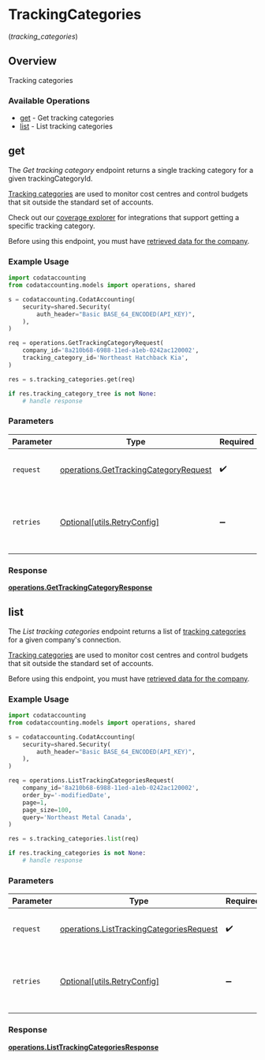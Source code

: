 # TrackingCategories
(*tracking_categories*)

## Overview

Tracking categories

### Available Operations

* [get](#get) - Get tracking categories
* [list](#list) - List tracking categories

## get

The *Get tracking category* endpoint returns a single tracking category for a given trackingCategoryId.

[Tracking categories](https://docs.codat.io/accounting-api#/schemas/TrackingCategory) are used to monitor cost centres and control budgets that sit outside the standard set of accounts.

Check out our [coverage explorer](https://knowledge.codat.io/supported-features/accounting?view=tab-by-data-type&dataType=trackingCategories) for integrations that support getting a specific tracking category.

Before using this endpoint, you must have [retrieved data for the company](https://docs.codat.io/codat-api#/operations/refresh-company-data).


### Example Usage

```python
import codataccounting
from codataccounting.models import operations, shared

s = codataccounting.CodatAccounting(
    security=shared.Security(
        auth_header="Basic BASE_64_ENCODED(API_KEY)",
    ),
)

req = operations.GetTrackingCategoryRequest(
    company_id='8a210b68-6988-11ed-a1eb-0242ac120002',
    tracking_category_id='Northeast Hatchback Kia',
)

res = s.tracking_categories.get(req)

if res.tracking_category_tree is not None:
    # handle response
```

### Parameters

| Parameter                                                                                      | Type                                                                                           | Required                                                                                       | Description                                                                                    |
| ---------------------------------------------------------------------------------------------- | ---------------------------------------------------------------------------------------------- | ---------------------------------------------------------------------------------------------- | ---------------------------------------------------------------------------------------------- |
| `request`                                                                                      | [operations.GetTrackingCategoryRequest](../../models/operations/gettrackingcategoryrequest.md) | :heavy_check_mark:                                                                             | The request object to use for the request.                                                     |
| `retries`                                                                                      | [Optional[utils.RetryConfig]](../../models/utils/retryconfig.md)                               | :heavy_minus_sign:                                                                             | Configuration to override the default retry behavior of the client.                            |


### Response

**[operations.GetTrackingCategoryResponse](../../models/operations/gettrackingcategoryresponse.md)**


## list

The *List tracking categories* endpoint returns a list of [tracking categories](https://docs.codat.io/accounting-api#/schemas/TrackingCategory) for a given company's connection.

[Tracking categories](https://docs.codat.io/accounting-api#/schemas/TrackingCategory) are used to monitor cost centres and control budgets that sit outside the standard set of accounts.

Before using this endpoint, you must have [retrieved data for the company](https://docs.codat.io/codat-api#/operations/refresh-company-data).
    

### Example Usage

```python
import codataccounting
from codataccounting.models import operations, shared

s = codataccounting.CodatAccounting(
    security=shared.Security(
        auth_header="Basic BASE_64_ENCODED(API_KEY)",
    ),
)

req = operations.ListTrackingCategoriesRequest(
    company_id='8a210b68-6988-11ed-a1eb-0242ac120002',
    order_by='-modifiedDate',
    page=1,
    page_size=100,
    query='Northeast Metal Canada',
)

res = s.tracking_categories.list(req)

if res.tracking_categories is not None:
    # handle response
```

### Parameters

| Parameter                                                                                            | Type                                                                                                 | Required                                                                                             | Description                                                                                          |
| ---------------------------------------------------------------------------------------------------- | ---------------------------------------------------------------------------------------------------- | ---------------------------------------------------------------------------------------------------- | ---------------------------------------------------------------------------------------------------- |
| `request`                                                                                            | [operations.ListTrackingCategoriesRequest](../../models/operations/listtrackingcategoriesrequest.md) | :heavy_check_mark:                                                                                   | The request object to use for the request.                                                           |
| `retries`                                                                                            | [Optional[utils.RetryConfig]](../../models/utils/retryconfig.md)                                     | :heavy_minus_sign:                                                                                   | Configuration to override the default retry behavior of the client.                                  |


### Response

**[operations.ListTrackingCategoriesResponse](../../models/operations/listtrackingcategoriesresponse.md)**

